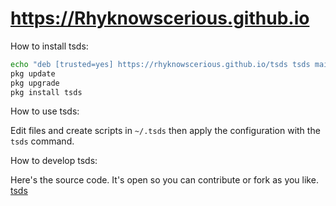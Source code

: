 # https://Rhyknowscerious.github.io

How to install tsds:

```sh
echo "deb [trusted=yes] https://rhyknowscerious.github.io/tsds tsds main" > $PREFIX/etc/apt/sources.list.d/tsds.list
pkg update
pkg upgrade
pkg install tsds
```

How to use tsds:

Edit files and create scripts in `~/.tsds` then apply the configuration with the `tsds` command.

How to develop tsds:

Here's the source code. It's open so you can contribute or fork as you like. [tsds](https://bitbucket.org/Rhyknowscerious/tsds/src/dev/src/)
